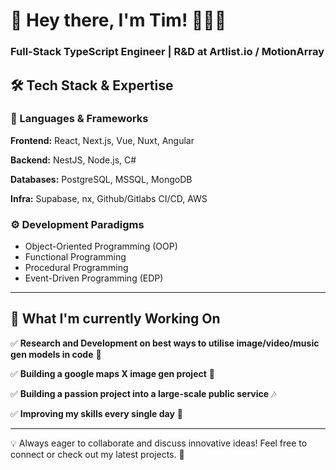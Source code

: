 # 👋 Hey there, I'm Tim! 👨🏻‍💻  
### Full-Stack TypeScript Engineer | R&D at Artlist.io / MotionArray

## 🛠️ Tech Stack & Expertise  

### 💾 Languages & Frameworks  
**Frontend:** React, Next.js, Vue, Nuxt, Angular  

**Backend:** NestJS, Node.js, C#  

**Databases:** PostgreSQL, MSSQL, MongoDB

**Infra:** Supabase, nx, Github/Gitlabs CI/CD, AWS

### ⚙️ Development Paradigms  
- Object-Oriented Programming (OOP)  
- Functional Programming  
- Procedural Programming  
- Event-Driven Programming (EDP)  

---

## 📌 What I'm currently Working On   

✅  **Research and Development on best ways to utilise image/video/music gen models in code** 🤖

✅  **Building a google maps X image gen project** 👀

✅  **Building a passion project into a large-scale public service** 🎶  

✅  **Improving my skills every single day** 🏯  

---

💡 Always eager to collaborate and discuss innovative ideas! Feel free to connect or check out my latest projects. 🚀  

